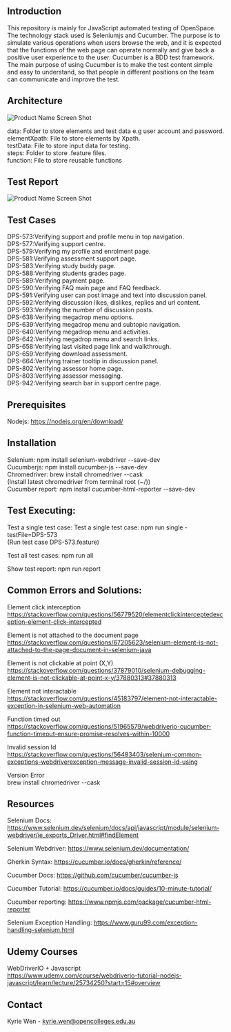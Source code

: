 ## Introduction

This repository is mainly for JavaScript automated testing of OpenSpace. The technology stack used is Seleniumjs and Cucumber. The purpose is to simulate various operations when users browse the web, and it is expected that the functions of the web page can operate normally and give back a positive user experience to the user. Cucumber is a BDD test framework. The main purpose of using Cucumber is to make the test content simple and easy to understand, so that people in different positions on the team can communicate and improve the test.

## Architecture

![Product Name Screen Shot](assets/architecture.png)

data: Folder to store elements and test data e.g user account and password.  
elementXpath: File to store elements by Xpath.  
testData: File to store input data for testing.  
steps: Folder to store .feature files.  
function: File to store reusable functions

## Test Report

![Product Name Screen Shot](assets/report.png)

## Test Cases

DPS-573:Verifying support and profile menu in top navigation.  
DPS-577:Verifying support centre.  
DPS-579:Verifying my profile and enrolment page.  
DPS-581:Verifying assessment support page.  
DPS-583:Verifying study buddy page.  
DPS-588:Verifying students grades page.  
DPS-589:Verifying payment page.  
DPS-590:Verifying FAQ main page and FAQ feedback.  
DPS-591:Verifying user can post image and text into discussion panel.  
DPS-592:Verifying discussion likes, dislikes, replies and url content.  
DPS-593:Verifying the number of discussion posts.  
DPS-638:Verifying megadrop menu options.  
DPS-639:Verifying megadrop menu and subtopic navigation.  
DPS-640:Verifying megadrop menu and activities.  
DPS-642:Verifying megadrop menu and search links.  
DPS-658:Verifying last visited page link and walkthrough.  
DPS-659:Verifying download assessment.  
DPS-664:Verifying trainer tooltip in discussion panel.  
DPS-802:Verifying assessor home page.  
DPS-803:Verifying assessor messaging.  
DPS-942:Verifying search bar in support centre page.

## Prerequisites

Nodejs: https://nodejs.org/en/download/

## Installation

Selenium: npm install selenium-webdriver --save-dev  
Cucumberjs: npm install cucumber-js --save-dev  
Chromedriver: brew install chromedriver --cask  
(Install latest chromedriver from terminal root (~/))  
Cucumber report: npm install cucumber-html-reporter --save-dev

## Test Executing:

Test a single test case: Test a single test case: npm run single -testFile=DPS-573  
(Run test case DPS-573.feature)

Test all test cases: npm run all

Show test report: npm run report

## Common Errors and Solutions:

Element click interception  
https://stackoverflow.com/questions/56779520/elementclickinterceptedexception-element-click-intercepted

Element is not attached to the document page  
https://stackoverflow.com/questions/67205623/selenium-element-is-not-attached-to-the-page-document-in-selenium-java

Element is not clickable at point (X,Y)  
https://stackoverflow.com/questions/37879010/selenium-debugging-element-is-not-clickable-at-point-x-y/37880313#37880313

Element not interactable  
https://stackoverflow.com/questions/45183797/element-not-interactable-exception-in-selenium-web-automation

Function timed out  
https://stackoverflow.com/questions/51965579/webdriverio-cucumber-function-timeout-ensure-promise-resolves-within-10000

Invalid session Id  
https://stackoverflow.com/questions/56483403/selenium-common-exceptions-webdriverexception-message-invalid-session-id-using

Version Error  
brew install chromedriver --cask

## Resources

Selenium Docs:
https://www.selenium.dev/selenium/docs/api/javascript/module/selenium-webdriver/ie_exports_Driver.html#findElement

Selenium Webdriver:
https://www.selenium.dev/documentation/

Gherkin Syntax:
https://cucumber.io/docs/gherkin/reference/

Cucumber Docs:
https://github.com/cucumber/cucumber-js

Cucumber Tutorial:
https://cucumber.io/docs/guides/10-minute-tutorial/

Cucumber reporting:
https://www.npmjs.com/package/cucumber-html-reporter

Selenium Exception Handling:
https://www.guru99.com/exception-handling-selenium.html

## Udemy Courses

WebDriverIO + Javascript  
https://www.udemy.com/course/webdriverio-tutorial-nodejs-javascript/learn/lecture/25734250?start=15#overview

## Contact

Kyrie Wen - kyrie.wen@opencolleges.edu.au
